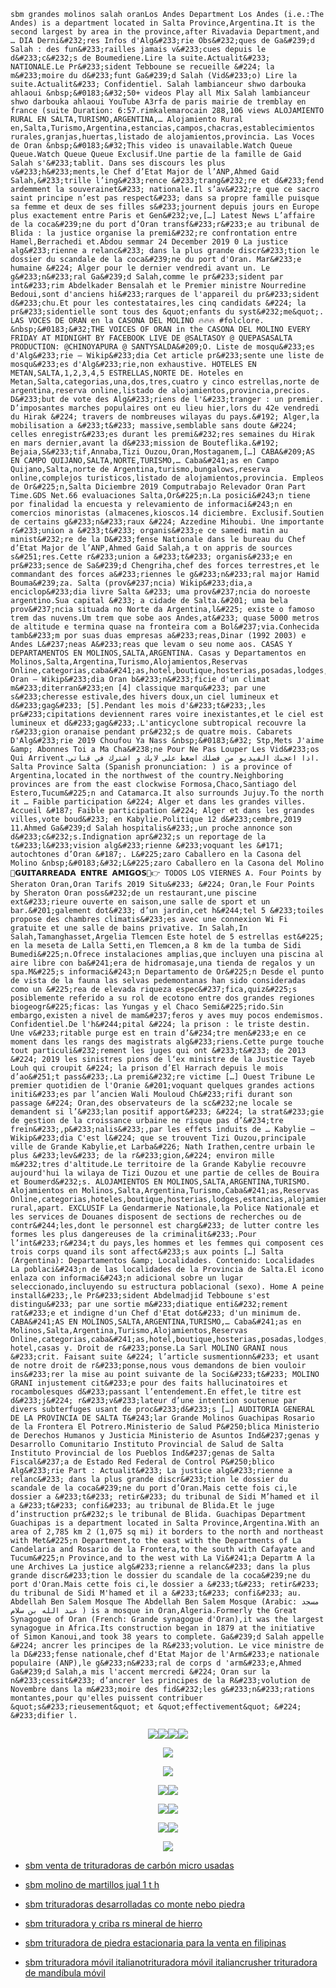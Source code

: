 
```
sbm grandes molinos salah oranLos Andes Department Los Andes (i.e.:The Andes) is a department located in Salta Province,Argentina.It is the second largest by area in the province,after Rivadavia Department,and … DIA Derni&#232;res Infos d'Alg&#233;rie Obs&#232;ques de Ga&#239;d Salah : des fun&#233;railles jamais v&#233;cues depuis le d&#233;c&#232;s de Boumediene.Lire la suite.Actualit&#233; NATIONALE.Le Pr&#233;sident Tebboune se recueille &#224; la m&#233;moire du d&#233;funt Ga&#239;d Salah (Vid&#233;o) Lire la suite.Actualit&#233; Confidentiel. Salah lambianceur shwo darbouka ahlaoui &nbsp;&#0183;&#32;50+ videos Play all Mix Salah lambianceur shwo darbouka ahlaoui YouTube A3rfa de paris mairie de tremblay en france (suite Duration: 6:57.rimkalemarocain 288,106 views ALOJAMIENTO RURAL EN SALTA,TURISMO,ARGENTINA,… Alojamiento Rural en,Salta,Turismo,Argentina,estancias,campos,chacras,establecimientos rurales,granjas,huertas,listado de alojamientos,provincia. Las Voces de Oran &nbsp;&#0183;&#32;This video is unavailable.Watch Queue Queue.Watch Queue Queue Exclusif.Une partie de la famille de Gaid Salah s'&#233;tablit. Dans ses discours les plus v&#233;h&#233;ments,le Chef d’Etat Major de l’ANP,Ahmed Gaid Salah,&#233;trille l’ing&#233;rence &#233;trang&#232;re et d&#233;fend ardemment la souverainet&#233; nationale.Il s’av&#232;re que ce sacro saint principe n’est pas respect&#233; dans sa propre famille puisque sa femme et deux de ses filles s&#233;journent depuis jours en Europe plus exactement entre Paris et Gen&#232;ve,[…] Latest News L’affaire de la coca&#239;ne du port d’Oran transf&#233;r&#233;e au tribunal de Blida : la justice organise la premi&#232;re confrontation entre Hamel,Berrachedi et.Abdou semmar 24 December 2019 0 La justice alg&#233;rienne a relanc&#233; dans la plus grande discr&#233;tion le dossier du scandale de la coca&#239;ne du port d'Oran. Mar&#233;e humaine &#224; Alger pour le dernier vendredi avant un. Le g&#233;n&#233;ral Ga&#239;d Salah,comme le pr&#233;sident par int&#233;rim Abdelkader Bensalah et le Premier ministre Nourredine Bedoui,sont d'anciens hi&#233;rarques de l'appareil du pr&#233;sident d&#233;chu.Et pour les contestataires,les cinq candidats &#224; la pr&#233;sidentielle sont tous des &quot;enfants du syst&#232;me&quot;. LAS VOCES DE ORAN en la CASONA DEL MOLINO 🔥🔥🔥 #folclore. &nbsp;&#0183;&#32;THE VOICES OF ORAN in the CASONA DEL MOLINO EVERY FRIDAY AT MIDNIGHT BY FACEBOOK LIVE DE @SALTASOY @ QUEPASASALTA PRODUCTION: @CHINOYAPURA @ SANTYSALDA&#209;O. Liste de mosqu&#233;es d'Alg&#233;rie — Wikip&#233;dia Cet article pr&#233;sente une liste de mosqu&#233;es d'Alg&#233;rie,non exhaustive. HOTELES EN METAN,SALTA,1,2,3,4,5 ESTRELLAS,NORTE DE. Hoteles en Metan,Salta,categorias,una,dos,tres,cuatro y cinco estrellas,norte de argentina,reserva online,listado de alojamientos,provincia,precios. D&#233;but de vote des Alg&#233;riens de l'&#233;tranger : un premier. D’imposantes marches populaires ont eu lieu hier,lors du 42e vendredi du Hirak &#224; travers de nombreuses wilayas du pays.&#192; Alger,la mobilisation a &#233;t&#233; massive,semblable sans doute &#224; celles enregistr&#233;es durant les premi&#232;res semaines du Hirak en mars dernier,avant la d&#233;mission de Bouteflika.&#192; Bejaia,S&#233;tif,Annaba,Tizi Ouzou,Oran,Mostaganem,[…] CABA&#209;AS EN CAMPO QUIJANO,SALTA,NORTE,TURISMO,… Caba&#241;as en Campo Quijano,Salta,norte de Argentina,turismo,bungalows,reserva online,complejos turisticos,listado de alojamientos,provincia. Empleos de Or&#225;n,Salta Diciembre 2019 Computrabajo Relevador Oran Part Time.GDS Net.66 evaluaciones Salta,Or&#225;n.La posici&#243;n tiene por finalidad la encuesta y relevamiento de informaci&#243;n en comercios minoristas (almacenes,kioscos.14 diciembre. Exclusif.Soutien de certains g&#233;n&#233;raux &#224; Azzedine Mihoubi. Une importante r&#233;union a &#233;t&#233; organis&#233;e ce samedi matin au minist&#232;re de la D&#233;fense Nationale dans le bureau du Chef d’Etat Major de l’ANP,Ahmed Gaid Salah,a t on appris de sources s&#251;res.Cette r&#233;union a &#233;t&#233; organis&#233;e en pr&#233;sence de Sa&#239;d Chengriha,chef des forces terrestres,et le commandant des forces a&#233;riennes le g&#233;n&#233;ral major Hamid Bouma&#239;za. Salta (prov&#237;ncia) Wikip&#233;dia,a enciclop&#233;dia livre Salta &#233; uma prov&#237;ncia do noroeste argentino.Sua capital &#233; a cidade de Salta.&#201; uma bela prov&#237;ncia situada no Norte da Argentina,l&#225; existe o famoso trem das nuvens.Um trem que sobe aos Andes,at&#233; quase 5000 metros de altitude e termina quase na fronteira com a Bol&#237;via.Conhecida tamb&#233;m por suas duas empresas a&#233;reas,Dinar (1992 2003) e Andes L&#237;neas A&#233;reas que levam o seu nome aos. CASAS Y DEPARTAMENTOS EN MOLINOS,SALTA,ARGENTINA. Casas y Departamentos en Molinos,Salta,Argentina,Turismo,Alojamientos,Reservas Online,categorias,caba&#241;as,hotel,boutique,hosterias,posadas,lodges,apart. Oran — Wikip&#233;dia Oran b&#233;n&#233;ficie d'un climat m&#233;diterran&#233;en [4] classique marqu&#233; par une s&#233;cheresse estivale,des hivers doux,un ciel lumineux et d&#233;gag&#233; [5].Pendant les mois d'&#233;t&#233;,les pr&#233;cipitations deviennent rares voire inexistantes,et le ciel est lumineux et d&#233;gag&#233;.L'anticyclone subtropical recouvre la r&#233;gion oranaise pendant pr&#232;s de quatre mois. Cabarets D'Alg&#233;rie 2019 Choufou Ya Nass &nbsp;&#0183;&#32; Stp,Mets J'aime &amp; Abonnes Toi a Ma Cha&#238;ne Pour Ne Pas Louper Les Vid&#233;os Qui Arrivent.اذا اعجبك الفيديو من فضلك اضغط على لايك و اشترك في قناتي. Salta Province Salta (Spanish pronunciation: ) is a province of Argentina,located in the northwest of the country.Neighboring provinces are from the east clockwise Formosa,Chaco,Santiago del Estero,Tucum&#225;n and Catamarca.It also surrounds Jujuy.To the north it … Faible participation &#224; Alger et dans les grandes villes. Accueil &#187; Faible participation &#224; Alger et dans les grandes villes,vote boud&#233; en Kabylie.Politique 12 d&#233;cembre,2019 11.Ahmed Ga&#239;d Salah hospitalis&#233;,un proche annonce son d&#233;c&#232;s.Indignation apr&#232;s un reportage de la t&#233;l&#233;vision alg&#233;rienne &#233;voquant les &#171; autochtones d’Oran &#187;. L&#225;zaro Caballero en la Casona del Molino &nbsp;&#0183;&#32;L&#225;zaro Caballero en la Casona del Molino 🔹𝗚𝗨𝗜𝗧𝗔𝗥𝗥𝗘𝗔𝗗𝗔 𝗘𝗡𝗧𝗥𝗘 𝗔𝗠𝗜𝗚𝗢𝗦🔹👉 TODOS LOS VIERNES A. Four Points by Sheraton Oran,Oran Tarifs 2019 Situ&#233; &#224; Oran,le Four Points by Sheraton Oran poss&#232;de un restaurant,une piscine ext&#233;rieure ouverte en saison,une salle de sport et un bar.&#201;galement dot&#233; d’un jardin,cet h&#244;tel 5 &#233;toiles propose des chambres climatis&#233;es avec une connexion Wi Fi gratuite et une salle de bains privative. In Salah,In Salah,Tamanghasset,Argelia Tlemcen Este hotel de 5 estrellas est&#225; en la meseta de Lalla Setti,en Tlemcen,a 8 km de la tumba de Sidi Bumedi&#225;n.Ofrece instalaciones amplias,que incluyen una piscina al aire libre con ba&#241;era de hidromasaje,una tienda de regalos y un spa.M&#225;s informaci&#243;n Departamento de Or&#225;n Desde el punto de vista de la fauna las selvas pedemontanas han sido consideradas como un &#225;rea de elevada riqueza espec&#237;fica,quiz&#225;s posiblemente referido a su rol de ecotono entre dos grandes regiones biogeogr&#225;ficas: las Yungas y el Chaco Semi&#225;rido.Sin embargo,existen a nivel de mam&#237;feros y aves muy pocos endemismos. Confidentiel.De l'h&#244;pital &#224; la prison : le triste destin. Une v&#233;ritable purge est en train d’&#234;tre men&#233;e en ce moment dans les rangs des magistrats alg&#233;riens.Cette purge touche tout particuli&#232;rement les juges qui ont &#233;t&#233; de 2013 &#224; 2019 les sinistres pions de l‘ex ministre de la Justice Tayeb Louh qui croupit &#224; la prison d’El Harrach depuis le mois d’ao&#251;t pass&#233;.La premi&#232;re victime […] Ouest Tribune Le premier quotidien de l'Oranie &#201;voquant quelques grandes actions initi&#233;es par l’ancien Wali Mouloud Ch&#233;rifi durant son passage &#224; Oran,des observateurs de la sc&#232;ne locale se demandent si l’&#233;lan positif apport&#233; &#224; la strat&#233;gie de gestion de la croissance urbaine ne risque pas d’&#234;tre frein&#233;,p&#233;nalis&#233;,par les effets induits de … Kabylie — Wikip&#233;dia C'est l&#224; que se trouvent Tizi Ouzou,principale ville de Grande Kabylie,et Larba&#226; Nath Irathen,centre urbain le plus &#233;lev&#233; de la r&#233;gion,&#224; environ mille m&#232;tres d'altitude.Le territoire de la Grande Kabylie recouvre aujourd'hui la wilaya de Tizi Ouzou et une partie de celles de Bouira et Boumerd&#232;s. ALOJAMIENTOS EN MOLINOS,SALTA,ARGENTINA,TURISMO. Alojamientos en Molinos,Salta,Argentina,Turismo,Caba&#241;as,Reservas Online,categorias,hoteles,boutique,hosterias,lodges,estancias,alojamiento rural,apart. EXCLUSIF La Gendarmerie Nationale,la Police Nationale et les services de Douanes disposent de sections de recherches ou de contr&#244;les,dont le personnel est charg&#233; de lutter contre les formes les plus dangereuses de la criminalit&#233;.Pour l’int&#233;r&#234;t du pays,les hommes et les femmes qui composent ces trois corps quand ils sont affect&#233;s aux points […] Salta (Argentina): Departamentos &amp; Localidades. Contenido: Localidades La poblaci&#243;n de las localidades de la Provincia de Salta.El icono enlaza con informaci&#243;n adicional sobre un lugar seleccionado,incluyendo su estructura poblacional (sexo). Home A peine install&#233;,le Pr&#233;sident Abdelmadjid Tebboune s'est distingu&#233; par une sortie m&#233;diatique enti&#232;rement rat&#233;e et indigne d'un Chef d'Etat dot&#233; d'un minimum de. CABA&#241;AS EN MOLINOS,SALTA,ARGENTINA,TURISMO,… Caba&#241;as en Molinos,Salta,Argentina,Turismo,Alojamientos,Reservas Online,categorias,caba&#241;as,hotel,boutique,hosterias,posadas,lodges,apart hotel,casas y. Droit de r&#233;ponse.La Sarl MOLINO GRANI nous &#233;crit. Faisant suite &#224; l’article susmentionn&#233; et usant de notre droit de r&#233;ponse,nous vous demandons de bien vouloir ins&#233;rer la mise au point suivante de la Soci&#233;t&#233; MOLINO GRANI injustement cit&#233;e pour des faits hallucinatoires et rocambolesques d&#233;passant l’entendement.En effet,le titre est d&#233;j&#224; r&#233;v&#233;lateur d’une intention soutenue par divers subterfuges usant de proc&#233;d&#233;s […] AUDITORIA GENERAL DE LA PROVINCIA DE SALTA T&#243;lar Grande Molinos Guachipas Rosario de la Frontera El Potrero.Ministerio de Salud P&#250;blica Ministerio de Derechos Humanos y Justicia Ministerio de Asuntos Ind&#237;genas y Desarrollo Comunitario Instituto Provincial de Salud de Salta Instituto Provincial de los Pueblos Ind&#237;genas de Salta Fiscal&#237;a de Estado Red Federal de Control P&#250;blico Alg&#233;rie Part : Actualit&#233; La justice alg&#233;rienne a relanc&#233; dans la plus grande discr&#233;tion le dossier du scandale de la coca&#239;ne du port d’Oran.Mais cette fois ci,le dossier a &#233;t&#233; retir&#233; du tribunal de Sidi M’hamed et il a &#233;t&#233; confi&#233; au tribunal de Blida.Et le juge d’instruction pr&#232;s le tribunal de Blida. Guachipas Department Guachipas is a department located in Salta Province,Argentina.With an area of 2,785 km 2 (1,075 sq mi) it borders to the north and northeast with Met&#225;n Department,to the east with the Departments of La Candelaria and Rosario de la Frontera,to the south with Cafayate and Tucum&#225;n Province,and to the west with La Vi&#241;a Departm A la une Archives La justice alg&#233;rienne a relanc&#233; dans la plus grande discr&#233;tion le dossier du scandale de la coca&#239;ne du port d'Oran.Mais cette fois ci,le dossier a &#233;t&#233; retir&#233; du tribunal de Sidi M'hamed et il a &#233;t&#233; confi&#233; au. Abdellah Ben Salem Mosque The Abdellah Ben Salem Mosque (Arabic: مسجد عبد الله بن سلام ‎) is a mosque in Oran,Algeria.Formerly the Great Synagogue of Oran (French: Grande synagogue d'Oran),it was the largest synagogue in Africa.Its construction began in 1879 at the initiative of Simon Kanoui,and took 38 years to complete. Ga&#239;d Salah appelle &#224; ancrer les principes de la R&#233;volution. Le vice ministre de la D&#233;fense nationale,chef d'Etat Major de l'Arm&#233;e nationale populaire (ANP),le g&#233;n&#233;ral de corps d 'arm&#233;e,Ahmed Ga&#239;d Salah,a mis l'accent mercredi &#224; Oran sur la n&#233;cessit&#233; d’ancrer les principes de la R&#233;volution de Novembre dans la m&#233;moire des fid&#232;les g&#233;n&#233;rations montantes,pour qu'elles puissent contribuer &quot;s&#233;rieusement&quot; et &quot;effectivement&quot; &#224; &#233;difier l. 
```

<div align="center">

<a href="https://es-mill.shibang-china.com/github&k=sbm+grandes+molinos+salah+oran"><img src="https://static.shibang-china.com/es/mill/index.jpg"></a><a href="https://es-mill.shibang-china.com/materials.htmlgithub&k=sbm+grandes+molinos+salah+oran"><img src="https://static.shibang-china.com/es/mill/materials.jpg"></a><a href="https://es-mill.shibang-china.com/about.htmlgithub&k=sbm+grandes+molinos+salah+oran"><img src="https://static.shibang-china.com/es/mill/about.jpg"></a><a href="https://es-mill.shibang-china.com/contact.htmlgithub&k=sbm+grandes+molinos+salah+oran"><img src="https://static.shibang-china.com/es/mill/contact.jpg"></a>

<a href="https://es-mill.shibang-china.com/github&k=sbm+grandes+molinos+salah+oran"><img src="https://static.shibang-china.com/es/mill/banner.jpg"></a>

<a href="https://swt.shibang-china.com/github&k=sbm+grandes+molinos+salah+oran"><img src="https://static.shibang-china.com/es/mill/chat.jpg"></a>

<a href="https://es-mill.shibang-china.com/products/vertical-roller-mill.htmlgithub&k=sbm+grandes+molinos+salah+oran"><img src="https://static.shibang-china.com/es/mill/vertical.jpg"></a><a href="https://es-mill.shibang-china.com/products/raymond-mill.htmlgithub&k=sbm+grandes+molinos+salah+oran"><img src="https://static.shibang-china.com/es/mill/raymond.jpg"></a>

<a href="https://es-mill.shibang-china.com/products/ultrafine-grinding-mill.htmlgithub&k=sbm+grandes+molinos+salah+oran"><img src="https://static.shibang-china.com/es/mill/ultrafine.jpg"></a><a href="https://es-mill.shibang-china.com/products/trapezium-grinding-mill.htmlgithub&k=sbm+grandes+molinos+salah+oran"><img src="https://static.shibang-china.com/es/mill/trapezium.jpg"></a>

<a href="https://es-mill.shibang-china.com/products/ball-mill.htmlgithub&k=sbm+grandes+molinos+salah+oran"><img src="https://static.shibang-china.com/es/mill/ball.jpg"></a><a href="https://es-mill.shibang-china.com/products/hammer-mill.htmlgithub&k=sbm+grandes+molinos+salah+oran"><img src="https://static.shibang-china.com/es/mill/hammer.jpg"></a>

<a href="https://swt.shibang-china.com/github&k=sbm+grandes+molinos+salah+oran"><img src="https://static.shibang-china.com/es/mill/case.jpg"></a>

</div>


* [sbm venta de trituradoras de carbón micro usadas](sbm%20venta%20de%20trituradoras%20de%20carb%C3%B3n%20micro%20usadas.md)

* [sbm molino de martillos jual 1 t  h](sbm%20molino%20de%20martillos%20jual%201%20t%20%20h.md)

* [sbm trituradoras desarrolladas co monte nebo piedra](sbm%20trituradoras%20desarrolladas%20co%20monte%20nebo%20piedra.md)

* [sbm trituradora y criba rs mineral de hierro](sbm%20trituradora%20y%20criba%20rs%20mineral%20de%20hierro.md)

* [sbm trituradora de piedra estacionaria para la venta en filipinas](sbm%20trituradora%20de%20piedra%20estacionaria%20para%20la%20venta%20en%20filipinas.md)

* [sbm trituradora móvil italianotrituradora móvil italiancrusher trituradora de mandíbula móvil](sbm%20trituradora%20m%C3%B3vil%20italianotrituradora%20m%C3%B3vil%20italiancrusher%20trituradora%20de%20mand%C3%ADbula%20m%C3%B3vil.md)